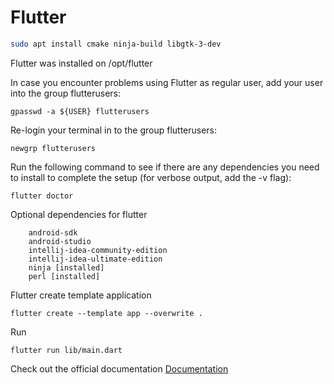 # Flutter

```sh
sudo apt install cmake ninja-build libgtk-3-dev
```

Flutter was installed on /opt/flutter

In case you encounter problems using Flutter as regular user, add your user into the group flutterusers:
```
gpasswd -a ${USER} flutterusers
```
Re-login your terminal in to the group flutterusers:
```
newgrp flutterusers
```
Run the following command to see if there are any dependencies you need to install to complete the setup (for verbose output, add the -v flag):
```
flutter doctor
```
Optional dependencies for flutter
```
    android-sdk
    android-studio
    intellij-idea-community-edition
    intellij-idea-ultimate-edition
    ninja [installed]
    perl [installed]
```
Flutter create template application
```
flutter create --template app --overwrite .
```
Run
```
flutter run lib/main.dart
```

Check out the official documentation
[Documentation](https://docs.flutter.dev/reference/flutter-cli)
